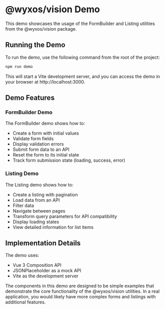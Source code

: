 # @wyxos/vision Demo

This demo showcases the usage of the FormBuilder and Listing utilities from the @wyxos/vision package.

## Running the Demo

To run the demo, use the following command from the root of the project:

```bash
npm run demo
```

This will start a Vite development server, and you can access the demo in your browser at http://localhost:3000.

## Demo Features

### FormBuilder Demo

The FormBuilder demo shows how to:

- Create a form with initial values
- Validate form fields
- Display validation errors
- Submit form data to an API
- Reset the form to its initial state
- Track form submission state (loading, success, error)

### Listing Demo

The Listing demo shows how to:

- Create a listing with pagination
- Load data from an API
- Filter data
- Navigate between pages
- Transform query parameters for API compatibility
- Display loading states
- View detailed information for list items

## Implementation Details

The demo uses:

- Vue 3 Composition API
- JSONPlaceholder as a mock API
- Vite as the development server

The components in this demo are designed to be simple examples that demonstrate the core functionality of the @wyxos/vision utilities. In a real application, you would likely have more complex forms and listings with additional features.
